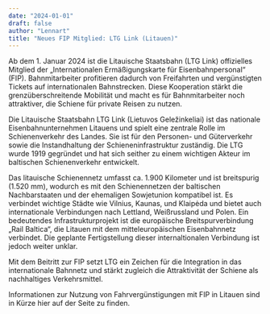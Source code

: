 ```yaml
---
date: "2024-01-01"
draft: false
author: "Lennart"
title: "Neues FIP Mitglied: LTG Link (Litauen)"
---
```


Ab dem 1. Januar 2024 ist die Litauische Staatsbahn (LTG Link) offizielles Mitglied der „Internationalen Ermäßigungskarte für Eisenbahnpersonal“ (FIP). Bahnmitarbeiter profitieren dadurch von Freifahrten und vergünstigten Tickets auf internationalen Bahnstrecken. Diese Kooperation stärkt die grenzüberschreitende Mobilität und macht es für Bahnmitarbeiter noch attraktiver, die Schiene für private Reisen zu nutzen.

Die Litauische Staatsbahn LTG Link (Lietuvos Geležinkeliai) ist das nationale Eisenbahnunternehmen Litauens und spielt eine zentrale Rolle im Schienenverkehr des Landes. Sie ist für den Personen- und Güterverkehr sowie die Instandhaltung der Schieneninfrastruktur zuständig. Die LTG wurde 1919 gegründet und hat sich seither zu einem wichtigen Akteur im baltischen Schienenverkehr entwickelt.

Das litauische Schienennetz umfasst ca. 1.900 Kilometer und ist breitspurig (1.520 mm), wodurch es mit den Schienennetzen der baltischen Nachbarstaaten und der ehemaligen Sowjetunion kompatibel ist. Es verbindet wichtige Städte wie Vilnius, Kaunas, und Klaipėda und bietet auch internationale Verbindungen nach Lettland, Weißrussland und Polen. Ein bedeutendes Infrastrukturprojekt ist die europäische Breitspurverbindung „Rail Baltica“, die Litauen mit dem mitteleuropäischen Eisenbahnnetz verbindet. Die geplante Fertigstellung dieser internaltionalen Verbindung ist jedoch weiter unklar.

Mit dem Beitritt zur FIP setzt LTG ein Zeichen für die Integration in das internationale Bahnnetz und stärkt zugleich die Attraktivität der Schiene als nachhaltiges Verkehrsmittel.

Informationen zur Nutzung von Fahrvergünstigungen mit FIP in Litauen sind in Kürze hier auf der Seite zu finden.